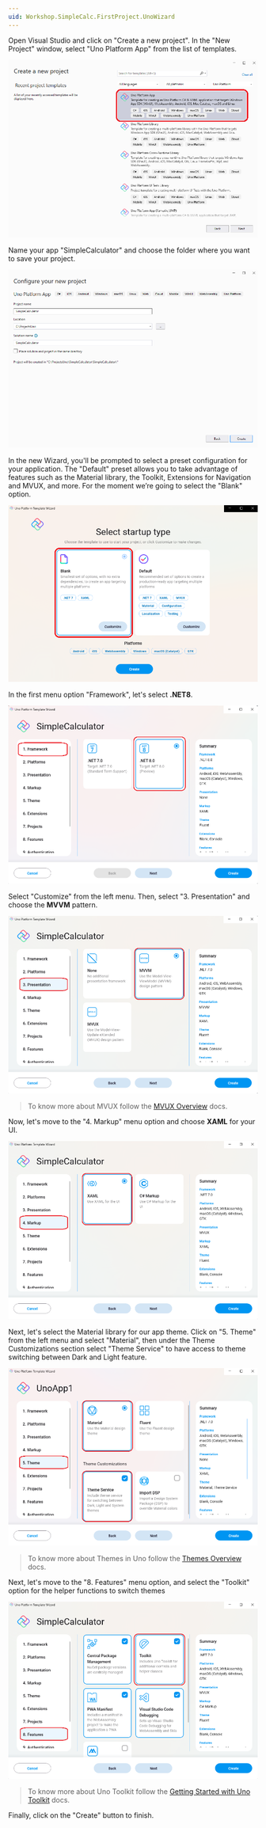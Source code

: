 ```yaml
---
uid: Workshop.SimpleCalc.FirstProject.UnoWizard
---
```

Open Visual Studio and click on "Create a new project". In the "New Project" window, select "Uno Platform App" from the list of templates.

<picture>
  <source media="(prefers-color-scheme: dark)" srcset="../../../art/Dark/Wizard/1.template.png">
  <source media="(prefers-color-scheme: light)" srcset="../../../art/Light//Wizard/1.template.png">
  <img alt="Uno Platform App template" src="../../../art/Light/Wizard/1.template.png">
</picture>

Name your app "SimpleCalculator" and choose the folder where you want to save your project.

<picture>
  <source media="(prefers-color-scheme: dark)" srcset="../../../art/Dark/Wizard/2.naming.png">
  <source media="(prefers-color-scheme: light)" srcset="../../../art/Light//Wizard/2.naming.png">
  <img alt="Uno Platform App template" src="../../../art/Light/Wizard/2.naming.png">
</picture>

In the new Wizard, you'll be prompted to select a preset configuration for your application. The "Default" preset allows you to take advantage of features such as the Material library, the Toolkit, Extensions for Navigation and MVUX, and more. For the moment we’re going to select the "Blank" option.

<picture>
  <source media="(prefers-color-scheme: dark)" srcset="../../../art/Dark/Wizard/3.startup.png">
  <source media="(prefers-color-scheme: light)" srcset="../../../art/Light//Wizard/3.startup.png">
  <img alt="Uno Platform App template" src="../../../art/Light/Wizard/3.startup.png">
</picture>

In the first menu option "Framework", let's select **.NET8**.

<picture>
  <source media="(prefers-color-scheme: dark)" srcset="../../../art/Dark/Wizard/framework.png">
  <source media="(prefers-color-scheme: light)" srcset="../../../art/Light//Wizard/framework.png">
  <img alt="Uno Platform App template" src="../../../art/Light/Wizard/framework.png">
</picture>

Select "Customize" from the left menu. Then, select "3. Presentation" and choose the **MVVM** pattern.

<picture>
  <source media="(prefers-color-scheme: dark)" srcset="../../../art/Dark/Wizard/4.Presentation-MVVM.png">
  <source media="(prefers-color-scheme: light)" srcset="../../../art/Light//Wizard/4.Presentation-MVVM.png">
  <img alt="Uno Platform App template" src="../../../art/Light/Wizard/4.Presentation-MVVM.png">
</picture>

> To know more about MVUX follow the [MVUX Overview](https://platform.uno/docs/articles/external/uno.extensions/doc/Overview/Reactive/overview.html) docs.

Now, let's move to the "4. Markup" menu option and choose **XAML** for your UI.

<picture>
  <source media="(prefers-color-scheme: dark)" srcset="../../../art/Dark/Wizard/5.Markup-XAML.png">
  <source media="(prefers-color-scheme: light)" srcset="../../../art/Light//Wizard/5.Markup-XAML.png">
  <img alt="Uno Platform App template" src="../../../art/Light/Wizard/5.Markup-XAML.png">
</picture>

Next, let's select the Material library for our app theme. Click on "5. Theme" from the left menu and select "Material", then under the Theme Customizations section select "Theme Service" to have access to theme switching between Dark and Light feature.

<picture>
  <source media="(prefers-color-scheme: dark)" srcset="../../../art/Dark/Wizard/6.theme.png">
  <source media="(prefers-color-scheme: light)" srcset="../../../art/Light//Wizard/6.theme.png">
  <img alt="Uno Platform App template" src="../../../art/Light/Wizard/6.theme.png">
</picture>

> To know more about Themes in Uno follow the [Themes Overview](https://platform.uno/docs/articles/external/uno.themes/doc/themes-overview.html) docs.

Next, let's move to the "8. Features" menu option, and select the "Toolkit" option for the helper functions to switch themes

<picture>
  <source media="(prefers-color-scheme: dark)" srcset="../../../art/Dark/Wizard/7.toolkit.png">
  <source media="(prefers-color-scheme: light)" srcset="../../../art/Light//Wizard/7.toolkit.png">
  <img alt="Uno Platform App template" src="../../../art/Light/Wizard/7.toolkit.png">
</picture>

> To know more about Uno Toolkit follow the [Getting Started with Uno Toolkit](https://platform.uno/docs/articles/external/uno.toolkit.ui/doc/getting-started.html) docs.

 Finally, click on the "Create" button to finish.